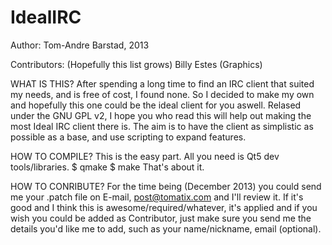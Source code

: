 IdealIRC
========

Author: Tom-Andre Barstad, 2013


Contributors: (Hopefully this list grows)
Billy Estes (Graphics)



WHAT IS THIS?
After spending a long time to find an IRC client that suited my needs, and is free of cost, I found none.
So I decided to make my own and hopefully this one could be the ideal client for you aswell.
Relased under the GNU GPL v2, I hope you who read this will help out making the most Ideal IRC client there is.
The aim is to have the client as simplistic as possible as a base, and use scripting to expand features.


HOW TO COMPILE?
This is the easy part. All you need is Qt5 dev tools/libraries.
$ qmake
$ make
That's about it.


HOW TO CONRIBUTE?
For the time being (December 2013) you could send me your .patch file on E-mail, post@tomatix.com and I'll review it.
If it's good and I think this is awesome/required/whatever, it's applied and if you wish you could be added as Contributor, just make
sure you send me the details you'd like me to add, such as your name/nickname, email (optional).

